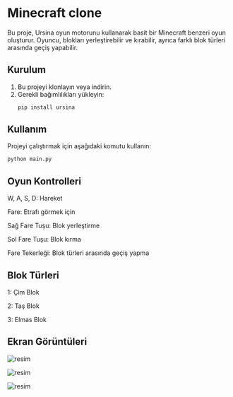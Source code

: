 # Minecraft clone

Bu proje, Ursina oyun motorunu kullanarak basit bir Minecraft benzeri oyun oluşturur. Oyuncu, blokları yerleştirebilir ve kırabilir, ayrıca farklı blok türleri arasında geçiş yapabilir.

## Kurulum

1. Bu projeyi klonlayın veya indirin.
2. Gerekli bağımlılıkları yükleyin:
    ```sh
    pip install ursina
    ```

## Kullanım

Projeyi çalıştırmak için aşağıdaki komutu kullanın:
```sh
python main.py
```
## Oyun Kontrolleri

W, A, S, D: Hareket

Fare: Etrafı görmek için

Sağ Fare Tuşu: Blok yerleştirme

Sol Fare Tuşu: Blok kırma

Fare Tekerleği: Blok türleri arasında geçiş yapma

## Blok Türleri
1: Çim Blok

2: Taş Blok

3: Elmas Blok

## Ekran Görüntüleri

![resim](https://github.com/user-attachments/assets/924c016a-95fc-41cf-bc18-cdc20681550f)

![resim](https://github.com/user-attachments/assets/d2b8015a-7c35-4745-978e-3391bb1370e4)

![resim](https://github.com/user-attachments/assets/c882602f-5bbd-4e12-8d7f-3aa291c8a310)



